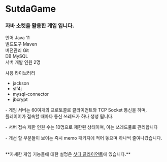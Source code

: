 # SutdaGame
<h3>자바 소켓을 활용한 게임 입니다.</h3>

언어 Java 11<br>
빌드도구 Maven<br>
버전관리 Git<br>
DB MySQL<br>
서버 개발 인원 2명

사용 라이브러리
<ul>
  <li>jackson</li>
  <li>slf4j</li>
  <li>mysql-connector</li>
  <li>jbcrypt</li>
</ul>



<p>- 게임 서버는 60여개의 프로토콜로 클라이언트와 TCP Socket 통신을 하며, <br>플레이어가 접속할 때마다 통신 쓰레드가 하나 생성 됩니다.</p>

<p>- 서버 접속 제한 인원 수는 10명으로 제한된 상태이며, 이는 쓰레드풀로 관리합니다</p> 
<p>- 개선 할 부분들이 보이는 즉시 memo 패키지에 적어 놓으며 하나씩 줄여나갔습니다. </p>

<br>
**자세한 게임 기능들에 대한 설명은 <a href="https://github.com/dbtjsdlf222/SutdaGameClient">섯다 클라이언트</a>에 있습니다.**

